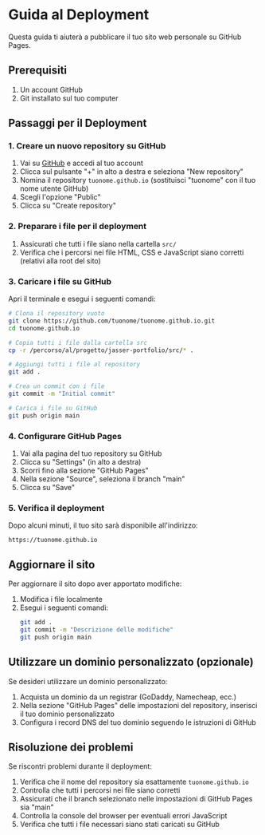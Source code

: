 # Guida al Deployment

Questa guida ti aiuterà a pubblicare il tuo sito web personale su GitHub Pages.

## Prerequisiti

1. Un account GitHub
2. Git installato sul tuo computer

## Passaggi per il Deployment

### 1. Creare un nuovo repository su GitHub

1. Vai su [GitHub](https://github.com) e accedi al tuo account
2. Clicca sul pulsante "+" in alto a destra e seleziona "New repository"
3. Nomina il repository `tuonome.github.io` (sostituisci "tuonome" con il tuo nome utente GitHub)
4. Scegli l'opzione "Public"
5. Clicca su "Create repository"

### 2. Preparare i file per il deployment

1. Assicurati che tutti i file siano nella cartella `src/`
2. Verifica che i percorsi nei file HTML, CSS e JavaScript siano corretti (relativi alla root del sito)

### 3. Caricare i file su GitHub

Apri il terminale e esegui i seguenti comandi:

```bash
# Clona il repository vuoto
git clone https://github.com/tuonome/tuonome.github.io.git
cd tuonome.github.io

# Copia tutti i file dalla cartella src
cp -r /percorso/al/progetto/jasser-portfolio/src/* .

# Aggiungi tutti i file al repository
git add .

# Crea un commit con i file
git commit -m "Initial commit"

# Carica i file su GitHub
git push origin main
```

### 4. Configurare GitHub Pages

1. Vai alla pagina del tuo repository su GitHub
2. Clicca su "Settings" (in alto a destra)
3. Scorri fino alla sezione "GitHub Pages"
4. Nella sezione "Source", seleziona il branch "main"
5. Clicca su "Save"

### 5. Verifica il deployment

Dopo alcuni minuti, il tuo sito sarà disponibile all'indirizzo:
```
https://tuonome.github.io
```

## Aggiornare il sito

Per aggiornare il sito dopo aver apportato modifiche:

1. Modifica i file localmente
2. Esegui i seguenti comandi:
   ```bash
   git add .
   git commit -m "Descrizione delle modifiche"
   git push origin main
   ```

## Utilizzare un dominio personalizzato (opzionale)

Se desideri utilizzare un dominio personalizzato:

1. Acquista un dominio da un registrar (GoDaddy, Namecheap, ecc.)
2. Nella sezione "GitHub Pages" delle impostazioni del repository, inserisci il tuo dominio personalizzato
3. Configura i record DNS del tuo dominio seguendo le istruzioni di GitHub

## Risoluzione dei problemi

Se riscontri problemi durante il deployment:

1. Verifica che il nome del repository sia esattamente `tuonome.github.io`
2. Controlla che tutti i percorsi nei file siano corretti
3. Assicurati che il branch selezionato nelle impostazioni di GitHub Pages sia "main"
4. Controlla la console del browser per eventuali errori JavaScript
5. Verifica che tutti i file necessari siano stati caricati su GitHub
